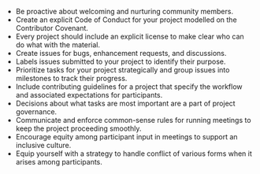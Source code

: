-   Be proactive about welcoming and nurturing community members.
-   Create an explicit Code of Conduct for your project modelled on the Contributor Covenant.
-   Every project should include an explicit license to make clear who can do what with the material.
-   Create issues for bugs, enhancement requests, and discussions.
-   Labels issues submitted to your project to identify their purpose.
-   Prioritize tasks for your project strategically and group issues into milestones to track their progress.
-   Include contributing guidelines for a project that specify the workflow and associated expectations for participants.
-   Decisions about what tasks are most important are a part of project governance.
-   Communicate and enforce common-sense rules for running meetings to keep the project proceeding smoothly.
-   Encourage equity among participant input in meetings to support an inclusive culture.
-   Equip yourself with a strategy to handle conflict of various forms when it arises among participants.
